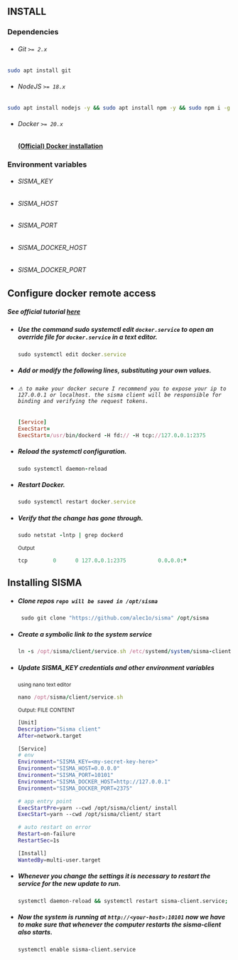## INSTALL

### Dependencies 
- ###### Git ``>= 2.x``
```sh
sudo apt install git
```
- ###### NodeJS ``>= 18.x`` 
```sh
sudo apt install nodejs -y && sudo apt install npm -y && sudo npm i -g yarn && echo "DONE"
```
- ###### Docker ``>= 20.x`` 
  #### [(Official) Docker installation](https://docs.docker.com/engine/install/)

### Environment variables
- ###### SISMA_KEY `` ``
- ###### SISMA_HOST `` ``
- ###### SISMA_PORT `` ``
- ###### SISMA_DOCKER_HOST `` ``
- ###### SISMA_DOCKER_PORT `` ``

## Configure docker remote access
##### See official tutorial [here](https://docs.docker.com/config/daemon/remote-access/)
- ##### Use the command sudo systemctl edit ``docker.service`` to open an override file for ``docker.service`` in a text editor.
  ```rb
  sudo systemctl edit docker.service
  ```
- ##### Add or modify the following lines, substituting your own values.
- ###### ``⚠ to make your docker secure I recommend you to expose your ip to 127.0.0.1 or localhost. the sisma client will be responsible for binding and verifying the request tokens.``
  ```rb
  [Service]
  ExecStart=
  ExecStart=/usr/bin/dockerd -H fd:// -H tcp://127.0.0.1:2375
  ```
- ##### Reload the systemctl configuration.
  ```rb
  sudo systemctl daemon-reload
  ```
- ##### Restart Docker.
  ```rb
  sudo systemctl restart docker.service
  ```
- ##### Verify that the change has gone through.
  ```rb
  sudo netstat -lntp | grep dockerd
  ```
  <sup>Output</sup>
  ```rb
  tcp        0      0 127.0.0.1:2375          0.0.0.0:*               LISTEN      3758/dockerd
  ```

## Installing SISMA
- ##### Clone repos ``repo will be saved in /opt/sisma``
  ```rb
   sudo git clone "https://github.com/alec1o/sisma" /opt/sisma
  ```
- ##### Create a symbolic link to the system service
  ```rb
  ln -s /opt/sisma/client/service.sh /etc/systemd/system/sisma-client.service
  ```
- ##### Update SISMA_KEY credentials and other environment variables
  <sup>using nano text editor</sup>
  ```rb
  nano /opt/sisma/client/service.sh
  ```
  <sup>Output: FILE CONTENT</sup>
  ```sh
  [Unit]
  Description="Sisma client"
  After=network.target

  [Service]
  # env
  Environment="SISMA_KEY=<my-secret-key-here>"
  Environment="SISMA_HOST=0.0.0.0"
  Environment="SISMA_PORT=10101"
  Environment="SISMA_DOCKER_HOST=http://127.0.0.1"
  Environment="SISMA_DOCKER_PORT=2375"

  # app entry point
  ExecStartPre=yarn --cwd /opt/sisma/client/ install
  ExecStart=yarn --cwd /opt/sisma/client/ start

  # auto restart on error
  Restart=on-failure
  RestartSec=1s

  [Install]
  WantedBy=multi-user.target
  ```
- ##### Whenever you change the settings it is necessary to restart the service for the new update to run.
  ```sh
  systemctl daemon-reload && systemctl restart sisma-client.service;
  ```
- ##### Now the system is running at ``http://<your-host>:10101`` now we have to make sure that whenever the computer restarts the sisma-client also starts.
  ```sh
  systemctl enable sisma-client.service
  ```
